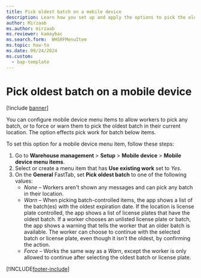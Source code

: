```yaml
---
title: Pick oldest batch on a mobile device
description: Learn how you set up and apply the options to pick the oldest batch from a mobile device with an outline on setting up the configuration for pick oldest batch.
author: Mirzaab
ms.author: mirzaab
ms.reviewer: kamaybac
ms.search.form:  WHSRFMenuItem
ms.topic: how-to
ms.date: 09/24/2024
ms.custom: 
  - bap-template
---
```


# Pick oldest batch on a mobile device

[!include [banner](../includes/banner.md)]

You can configure mobile device menu items to allow workers to pick any batch, or to force or warn them to pick the oldest batch in their current location. The option effects pick work for batch below items.

To set this option for a mobile device menu item, follow these steps:

1. Go to **Warehouse management** \> **Setup** \> **Mobile device** \> **Mobile device menu items**.
1. Select or create a menu item that has **Use existing work** set to *Yes*.
1. On the **General** FastTab, set **Pick oldest batch** to one of the following values:
    - *None* – Workers aren't shown any messages and can pick any batch in their location.
    - *Warn* – When picking batch-controlled items, the app shows a list of the batch(es) with the oldest expiration date. If the location is license plate controlled, the app shows a list of license plates that have the oldest batch. If a worker chooses an unlisted license plate or batch, the app shows a warning that tells the worker that an older batch is available. The worker can choose to continue with the selected batch or license plate, even though it isn't the oldest, by confirming the action.
    - *Force* – Works the same way as a *Warn*, except the worker is only allowed to continue after selecting the oldest batch or license plate.

[!INCLUDE[footer-include](../../includes/footer-banner.md)]
